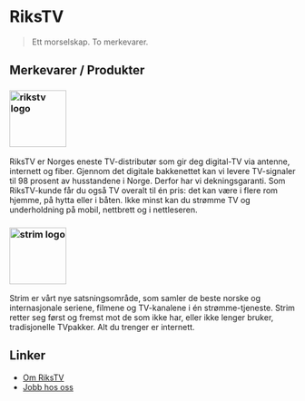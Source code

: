 # RiksTV

> Ett morselskap. To merkevarer.

## Merkevarer / Produkter

### <a href="https://www.rikstv.no/"><img src="https://static.rikstv.no/web/images/rikstv-logo-red.svg" alt="rikstv logo" width="100"></a>

RiksTV er Norges eneste TV-distributør som gir deg digital-TV via antenne, internett og fiber. Gjennom det digitale bakkenettet kan vi levere TV-signaler til 98 prosent av husstandene i Norge. Derfor har vi dekningsgaranti. Som RiksTV-kunde får du også TV overalt til én pris: det kan være i flere rom hjemme, på hytta eller i båten. Ikke minst kan du strømme TV og underholdning på mobil, nettbrett og i nettleseren.

### <a href="https://www.strim.no/"><img src="https://static.rikstv.no/strim/logo.png" alt="strim logo" width="100" /></a>

Strim er vårt nye satsningsområde, som samler de beste norske og internasjonale seriene, filmene og TV-kanalene i én strømme-tjeneste. Strim retter seg først og fremst mot de som ikke har, eller ikke lenger bruker, tradisjonelle TVpakker. Alt du trenger er internett.

## Linker

- [Om RiksTV](https://www.rikstv.no/om-rikstv/)
- [Jobb hos oss](https://www.rikstv.no/om-rikstv/jobb-hos-oss/)
